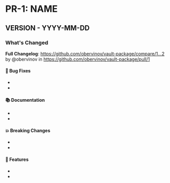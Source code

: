 # PR-1: NAME
## VERSION - YYYY-MM-DD
### What's Changed
**Full Changelog**: https://github.com/obervinov/vault-package/compare/1...2 by @obervinov in https://github.com/obervinov/vault-package/pull/1
#### 🐛 Bug Fixes
* 
* 
#### 📚 Documentation
* 
* 
#### 💥 Breaking Changes
* 
* 
#### 🚀 Features
* 
* 
